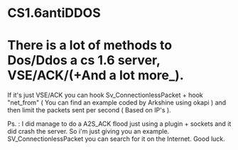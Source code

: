 # CS1.6antiDDOS
# There is a lot of methods to Dos/Ddos a cs 1.6 server, VSE/ACK/(+And a lot more_).

If it's just VSE/ACK you can hook Sv_ConnectionlessPacket + hook "net_from" ( You can find an example coded by Arkshine using okapi ) and then limit the packets sent per second ( Based on IP's ).

Ps. : I did manage to do a A2S_ACK flood just using a plugin + sockets and it did crash the server.
So i'm just giving you an example. SV_ConnectionlessPacket you can search for it on the Internet.
Good luck.
